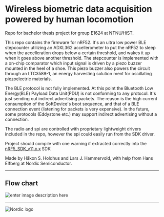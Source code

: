 

Wireless biometric data acquisition powered by human locomotion
===================
Repo for bachelor thesis project for group E1624 at NTNU/HiST.

This repo contains the firmware for nRF52. It's an ultra low power BLE stepcounter utilizing an ADXL362 accellerometer to put the nRF52 to sleep when the accelleration drops below a certain threshold, and wakes it up when it goes above another threshold. The stepcounter is implemented with a on-chip comparator which input signal is driven by a piezo buzzer mounted in the heel of a shoe. This piezo buzzer also powers the circuit through an LTC3588-1, an energy harvesting solution ment for oscillating piezoelectric materials.

The BLE protocol is not fully implemented. At this point the Bluetooth Low Energy(BLE) Payload Data Unit(PDU) is not conforming to any protocol. It's just sending out indirect advertising packets. The reason is the high current consumption of the SoftDevice's boot sequence, and that of a BLE connection event (listening for packets is very expensive). In the future, some protocols (Eddystone etc.) may support indirect advertising without a connection.

The radio and spi are controlled with proprietary lightweight drivers included in the repo, however the spi could easily run from the SDK driver.

Project should compile with one warning if extracted correctly into the [nRF5_SDK_v11.x.x](https://developer.nordicsemi.com/nRF5_SDK/nRF5_SDK_v11.x.x/) SDK

Made by Håkon S. Holdhus and Lars J. Hammervold, with help from Hans Elfberg at Nordic Semiconductor.

---------
Flow chart
----------

![enter image description here](http://i.imgur.com/rDcb0jl.png)


----------


![Nordic logo](https://upload.wikimedia.org/wikipedia/commons/thumb/a/ae/Nordic_Semiconductor.svg/2000px-Nordic_Semiconductor.svg.png)

